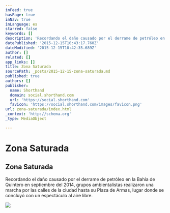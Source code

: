 ```yaml
---
inFeed: true
hasPage: true
inNav: true
inLanguage: es
starred: false
keywords: []
description: 'Recordando el daño causado por el derrame de petróleo en la Bahía de Quintero en septiembre del 2014, grupos ambientalistas realizaron una marcha por las calles de la ciudad hasta su Plaza de Armas, lugar donde se concluyó con un espectáculo al aire libre.'
datePublished: '2015-12-15T10:43:17.760Z'
dateModified: '2015-12-15T10:42:35.689Z'
author: []
related: []
app_links: []
title: Zona Saturada
sourcePath: _posts/2015-12-15-zona-saturada.md
published: true
authors: []
publisher:
  name: Shorthand
  domain: social.shorthand.com
  url: 'https://social.shorthand.com'
  favicon: 'https://social.shorthand.com/images/favicon.png'
url: zona-saturada/index.html
_context: 'http://schema.org'
_type: MediaObject

---
```

# Zona Saturada

<article style=""><h1>Zona Saturada</h1><p>Recordando el daño causado por el derrame de petróleo en la Bahía de Quintero en septiembre del 2014, grupos ambientalistas realizaron una marcha por las calles de la ciudad hasta su Plaza de Armas, lugar donde se concluyó con un espectáculo al aire libre.</p><img src="https://s3-us-west-2.amazonaws.com/the-grid-img/p/ccd2b77f6591ba631b9a2dfebdc25d1f134e26dd.jpg" /></article>